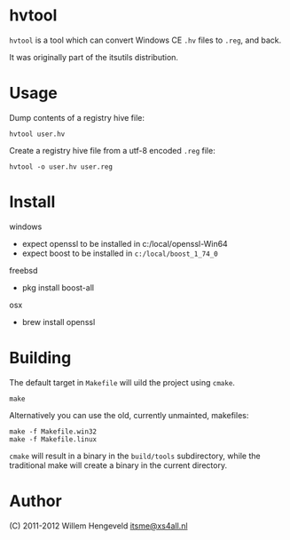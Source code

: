 hvtool
======

`hvtool` is a tool which can convert Windows CE `.hv` files to `.reg`, and back.

It was originally part of the itsutils distribution.

Usage
=====

Dump contents of a registry hive file:

    hvtool user.hv

Create a registry hive file from a utf-8 encoded `.reg` file:

    hvtool -o user.hv user.reg


Install
=======

windows
 * expect openssl to be installed in c:/local/openssl-Win64
 * expect boost to be installed in `c:/local/boost_1_74_0`

freebsd
 * pkg install boost-all

osx
 * brew install openssl


Building
========

The default target in `Makefile` will uild the project using `cmake`.

    make

Alternatively you can use the old, currently unmainted, makefiles:

    make -f Makefile.win32
    make -f Makefile.linux


`cmake` will result in a binary in the `build/tools` subdirectory, while the traditional make will 
create a binary in the current directory.


Author
======

(C) 2011-2012 Willem Hengeveld <itsme@xs4all.nl>

